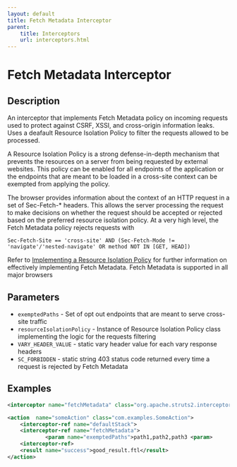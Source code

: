 ```yaml
---
layout: default
title: Fetch Metadata Interceptor
parent:
    title: Interceptors
    url: interceptors.html
---
```


# Fetch Metadata Interceptor

## Description

An interceptor that implements Fetch Metadata policy on incoming requests used to protect against CSRF, XSSI, and cross-origin information leaks. Uses a deafault Resource Isolation Policy to filter the requests allowed to be processed.

A Resource Isolation Policy is a strong defense-in-depth mechanism that prevents the resources on a server from being requested by external websites. This policy can be enabled for all endpoints of the application or the endpoints that are meant to be loaded in a cross-site context can be exempted from applying the policy.

The browser provides information about the context of an HTTP request in a set of Sec-Fetch-* headers. This allows the server processing the request to make decisions on whether the request should be accepted or rejected based on the preferred resource isolation policy. At a very high level, the Fetch Metadata policy rejects requests with

```
Sec-Fetch-Site == 'cross-site' AND (Sec-Fetch-Mode != 'navigate'/'nested-navigate' OR method NOT IN [GET, HEAD])
```

Refer to [Implementing a Resource Isolation Policy](https://web.dev/fetch-metadata/#implementing-a-resource-isolation-policy) for further information on effectively implementing Fetch Metadata.
Fetch Metadata is supported in all major browsers

## Parameters

- `exemptedPaths` - Set of opt out endpoints that are meant to serve cross-site traffic
- `resourceIsolationPolicy` - Instance of Resource Isolation Policy class implementing the logic for the requests filtering
- `VARY_HEADER_VALUE` - static vary header value for each vary response headers
- `SC_FORBIDDEN` - static string 403 status code returned every time a request is rejected by Fetch Metadata

## Examples

```xml
<interceptor name="fetchMetadata" class="org.apache.struts2.interceptor.FetchMetadataInterceptor"/>

<action  name="someAction" class="com.examples.SomeAction">
    <interceptor-ref name="defaultStack">
    <interceptor-ref name="fetchMetadata">
            <param name="exemptedPaths">path1,path2,path3 <param>
    <interceptor-ref>
    <result name="success">good_result.ftl</result>
</action>
```

